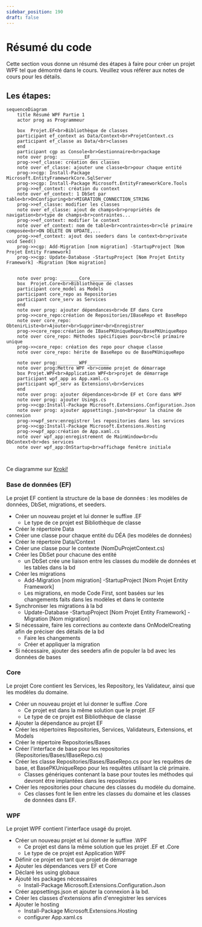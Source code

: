 ```yaml
---
sidebar_position: 190
draft: false
---
```


# Résumé du code

Cette section vous donne un résumé des étapes à faire pour créer un projet WPF tel que démontré dans le cours. 
Veuillez vous référer aux notes de cours pour les détails. 

## Les étapes:

```mermaid
sequenceDiagram
    title Résumé WPF Partie 1
    actor prog as Programmeur
    
    box  Projet.EF<br>Bibliothèque de classes
    participant ef_context as Data/Context<br>ProjetContext.cs
    participant ef_classe as Data/<br>classes
    end
    participant cgp as Console<br>Gestionnaire<br>package
    note over prog: _________EF_________
    prog->>ef_classe: création des classes
    note over ef_classe: ajouter une classe<br>pour chaque entité
    prog->>cgp: Install-Package Microsoft.EntityFrameworkCore.SqlServer
    prog->>cgp: Install-Package Microsoft.EntityFrameworkCore.Tools
    prog->>ef_context: création du context
    note over ef_context: 1 DbSet par table<br>OnConfiguring<br>MIGRATION_CONNECTION_STRING
    prog->>ef_classe: modifier les classes
    note over ef_classe: ajout de champs<br>propriétés de navigation<br>type de champs<br>contraintes...
    prog->>ef_context: modifier le context
    note over ef_context: nom de table<br>contraintes<br>clé primaire composée<br>ON DELETE ON UPDATE,...
    prog->>ef_context: ajout des seeders dans le context<br>private void Seed()
    prog->>cgp: Add-Migration [nom migration] -StartupProject [Nom Projet Entity Framework]
    prog->>cgp: Update-Database -StartupProject [Nom Projet Entity Framework] -Migration [Nom migration]


    note over prog: _______Core________
    box  Projet.Core<br>Bibliothèque de classes
    participant core_model as Models
    participant core_repo as Repositories
    participant core_serv as Services
    end
    note over prog: ajouter dépendances<br>de EF dans Core
    prog->>core_repo:création de Repositories/IBaseRepo et BaseRepo
    note over core_repo: ObtenirListe<br>Ajouter<br>Supprimer<br>Enregistrer
    prog->>core_repo:création de IBasePKUniqueRepo/BasePKUniqueRepo
    note over core_repo: Méthodes spécifiques pour<br>clé primaire unique
    prog->>core_repo: création des repo pour chaque classe
    note over core_repo: hérite de BaseRepo ou de BasePKUniqueRepo

    note over prog:________WPF________
    note over prog:Mettre WPF <br>comme projet de démarrage
    box Projet.WPF<br>Application WPF<br>projet de démarrage
    participant wpf_app as App.xaml.cs 
    participant wpf_serv as Extensions\<br>Services
    end
    note over prog: ajouter dépendances<br>de EF et Core dans WPF
    note over prog: ajouter Usings.cs
    prog->>cgp:Install-Package Microsoft.Extensions.Configuration.Json
    note over prog: ajouter appsettings.json<br>pour la chaine de connexion
    prog->>wpf_serv:enregistrer les repositories dans les services
    prog->>cgp:Install-Package Microsoft.Extensions.Hosting
    prog->>wpf_app:création de App.xaml.cs
    note over wpf_app:enregistrement de MainWindow<br>du DbContext<br>des services
    note over wpf_app:OnStartup<br>affichage fenêtre initiale



```

Ce diagramme sur [Kroki!](https://kroki.io/mermaid/svg/eNqlVstu2zoQ3fsruOwFrh10a1wESGM51239QOygi7YIaGlsM5VIlqQS94-q_oZ-rDOkZUvyAw3qRSKR8zgzc2ZGFr7nIGMYCL42POsw_DnhUmD3ZWHzrCzYp9mQzbhxAthbf89jpwzTRq0Zt2yG_1Ezg9z4W_9nqbaMbp7A9aLhf0tz_U4sU6HcpvyJDlkCLE65tWC9uCbzsdBcOgarx1hJB1tH1gfc8avb8E5mgs3dQS8-re4t77VJre4MZHKkFa81yaNdq1IgjTuwTigpuTD-XfP4G1-D15TKAVPPEJLQZ4_VLxruH4MLvO5eX-8x9VlsyoKTYUyBbeTgYLQmzp9U7vAol1XCPBaVGxZvOGUSJJarLOruMJg-G0nreJp2ZwE3G4vYKKtWWA_S-DHEmsGLMt9ulYHe_Hs6B4PO_9LOQqnUtkMPxWrEnrPd6YnQK_G3bLCcg6M6MceXoSxTiTVaiXVuhFzTwXh0d3-zGE0nj7fTySS69Y_zxf1ocnemBJlKxEqgs_SPK-D5uuGZtj79RmkjygLTbulG8mex9oHRrfuhoSlPERkuMCzb6_XOZacG6w-SI1VGTvZ5qfkIfMfGRZAZ0RfNZVrZsggZnLBB9DFaRAyfHmaDm0X07wVYVfyWWYAEDEbMpa2BDBkRzxxhPiuRsDnKvfnniEg3SdIdCxwVngGfKYCsev3KunOH7Zhr39-xY58neB-anQWisT3Tvh7ZftAJuu9Suy85tv6rrLE6rEkDVqdzqd-J8Y12r089unzV3IvJGpIAUppEY3o4I2RAK5K5x_9W4CwW58xZ7GmSpN4WcWv-taOqZk1SFhplOG4FzyXEHA1D1SmoRvIrOP36XGsAuxq9w4rQCcPkV88tAAc7bLp0IIX5KKzz-bsJqOhxnmuidHiJpIE1CpnWzDqNyIOYfXiQAqtAAK7aB-cRjbHTN8p3gC6LGJsUVSyjIXzcark3eBpRa_j7MtZHeWDGeSCbsjDCeRLtc6ry6rURzKkCV1TFfd5gbUtsDA6T6rd-GCy42umGegddITsybky1ConyO8ajhi-Y1qmIQ5i7o7PadcK-6NUj134No4nelmcp7nd2Uq7idbRFslj0ZL94gvw9zREmkTzQHeFfNPFgcQnZ_VfIYSBdWJp7xL1qkflU9d5bJS86w9xYLI33-GTDrvHsSTkRSMgwXfCTBbZiZ2sHqUpZHw5N47efqTVqNddp0NfS-Nqo_leWMLbdI_pmR9Zq3Aq7Ej-AzfAjh3TGGOUnIRP14guW4wdC7dMwaUM_NjmVu8VA8ny1Epg4DGQFsvxFpBdSOMFT6HR-A9D67D4)

### Base de données (EF)

Le projet EF contient la structure de la base de données : les modèles de données, DbSet, migrations, et seeders.

- Créer un nouveau projet et lui donner le suffixe .EF
  - Le type de ce projet est Bibliothèque de classe
- Créer le répertoire Data
- Créer une classe pour chaque entité du DÉA (les modèles de données)
- Créer le répertoire Data/Context
- Créer une classe pour le contexte (NomDuProjetContext.cs)
- Créer les DbSet pour chacune des entité 
  - un DbSet crée une liaison entre les classes du modèle de données et les tables dans la bd
- Créer les migrations
  - Add-Migration [nom migration] -StartupProject [Nom Projet Entity Framework]
  - Les migrations, en mode Code First, sont basées sur les changements faits dans les modèles et dans le contexte
- Synchroniser les migrations à la bd
  - Update-Database -StartupProject [Nom Projet Entity Framework] -Migration [Nom migration]
- Si nécessaire, faire les corrections au contexte dans OnModelCreating afin de préciser des détails de la bd
  - Faire les changements
  - Créer et appliquer la migration 
- Si nécessaire, ajouter des seeders afin de populer la bd avec les données de bases

### Core

Le projet Core contient les Services, les Repository, les Validateur, ainsi que les modèles du domaine.

- Créer un nouveau projet et lui donner le suffixe .Core
  - Ce projet est dans la même solution que le projet .EF
  - Le type de ce projet est Bibliothèque de classe
- Ajouter la dépendance au projet EF
- Créer les répertoires Repositories, Services, Validateurs, Extensions, et Models
- Créer le répertoire Repositories/Bases
- Créer l'interface de base pour les repositories (Repositories/Bases/IBaseRepo.cs)
- Créer les classe Repositories/Bases/BaseRepo.cs pour les requêtes de base,  et BasePKUniqueRepo pour les requêtes utilisant la clé primaire.
  - Classes génériques contenant la base pour toutes les méthodes qui devront être implantées dans les repositories
- Créer les repositories pour chacune des classes du modèle du domaine. 
  - Ces classes font le lien entre les classes du domaine et les classes de données dans EF.

### WPF

Le projet WPF contient l'interface usagé du projet.

- Créer un nouveau projet et lui donner le suffixe .WPF
  - Ce projet est dans la même solution que les projet .EF et .Core
  - Le type de ce projet est Application WPF
- Définir ce projet  en tant que projet de démarrage
- Ajouter les dépendances vers EF et Core
- Déclaré les using globaux
- Ajouté les packages nécessaires
  - Install-Package Microsoft.Extensions.Configuration.Json
- Créer appsettings.json et ajouter la connexion à la bd. 
- Créer les classes d'extensions afin d'enregistrer les services
- Ajouter le hosting
  - Install-Package Microsoft.Extensions.Hosting
  - configurer App.xaml.cs